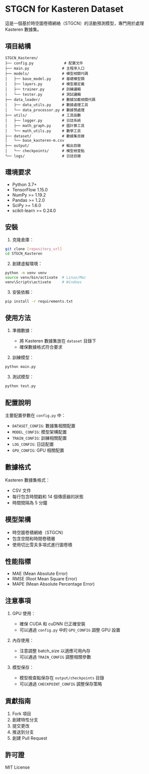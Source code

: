 # STGCN for Kasteren Dataset

這是一個基於時空圖卷積網絡（STGCN）的活動預測模型，專門用於處理 Kasteren 數據集。

## 項目結構

```
STGCN_Kasteren/
├── config.py              # 配置文件
├── main.py               # 主程序入口
├── models/               # 模型相關代碼
│   ├── base_model.py     # 基礎模型類
│   ├── layers.py         # 模型層定義
│   ├── trainer.py        # 訓練邏輯
│   └── tester.py         # 測試邏輯
├── data_loader/          # 數據加載相關代碼
│   ├── data_utils.py     # 數據處理工具
│   └── data_processor.py # 數據預處理
├── utils/                # 工具函數
│   ├── logger.py         # 日誌系統
│   ├── math_graph.py     # 圖計算工具
│   └── math_utils.py     # 數學工具
├── dataset/              # 數據集目錄
│   └── base_kasteren-m.csv
├── output/               # 輸出目錄
│   └── checkpoints/      # 模型檢查點
└── logs/                 # 日誌目錄
```

## 環境要求

- Python 3.7+
- TensorFlow 1.15.0
- NumPy >= 1.19.2
- Pandas >= 1.2.0
- SciPy >= 1.6.0
- scikit-learn >= 0.24.0

## 安裝

1. 克隆倉庫：
```bash
git clone [repository_url]
cd STGCN_Kasteren
```

2. 創建虛擬環境：
```bash
python -m venv venv
source venv/bin/activate  # Linux/Mac
venv\Scripts\activate     # Windows
```

3. 安裝依賴：
```bash
pip install -r requirements.txt
```

## 使用方法

1. 準備數據：
   - 將 Kasteren 數據集放在 `dataset` 目錄下
   - 確保數據格式符合要求

2. 訓練模型：
```bash
python main.py
```

3. 測試模型：
```bash
python test.py
```

## 配置說明

主要配置參數在 `config.py` 中：

- `DATASET_CONFIG`: 數據集相關配置
- `MODEL_CONFIG`: 模型架構配置
- `TRAIN_CONFIG`: 訓練相關配置
- `LOG_CONFIG`: 日誌配置
- `GPU_CONFIG`: GPU 相關配置

## 數據格式

Kasteren 數據集格式：
- CSV 文件
- 每行包含時間戳和 14 個傳感器的狀態
- 時間間隔為 5 分鐘

## 模型架構

- 時空圖卷積網絡（STGCN）
- 包含空間和時間卷積層
- 使用切比雪夫多項式進行圖卷積

## 性能指標

- MAE (Mean Absolute Error)
- RMSE (Root Mean Square Error)
- MAPE (Mean Absolute Percentage Error)

## 注意事項

1. GPU 使用：
   - 確保 CUDA 和 cuDNN 已正確安裝
   - 可以通過 `config.py` 中的 `GPU_CONFIG` 調整 GPU 設置

2. 內存使用：
   - 注意調整 batch_size 以適應可用內存
   - 可以通過 `TRAIN_CONFIG` 調整相關參數

3. 模型保存：
   - 模型檢查點保存在 `output/checkpoints` 目錄
   - 可以通過 `CHECKPOINT_CONFIG` 調整保存策略

## 貢獻指南

1. Fork 項目
2. 創建特性分支
3. 提交更改
4. 推送到分支
5. 創建 Pull Request

## 許可證

MIT License 